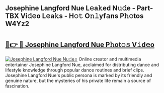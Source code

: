 ## Josephine Langford Nue L𝚎a𝚔ed N𝚞𝚍e - Part-TBX Vi𝚍𝚎o L𝚎a𝚔s - H𝚘𝚝 O𝚗𝚕yf𝚊ns P𝚑𝚘tos W4Yz2

# <h2><a href="http://kfad4bn.oniu.top/?m=Josephine+Langford+Nue">🔗👉 🔴 Josephine Langford Nue P𝚑ot𝚘𝚜 V𝚒d𝚎o</a></h2>

[![Josephine Langford Nue Nu𝚍e𝚜](https://i.imgur.com/0qMVB7G.gif)](http://kfad4bn.oniu.top/?m=Josephine+Langford+Nue)
Online creator and multimedia entertainer Josephine Langford Nue, acclaimed for distributing dance and lifestyle knowledge through popular dance routines and brief clips. Josephine Langford Nue's public persona is marked by its friendly and genuine nature, but the mysteries of his private life remain a source of fascination.  
